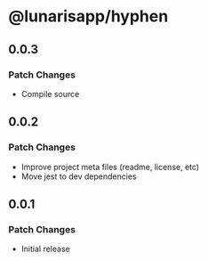 # @lunarisapp/hyphen

## 0.0.3

### Patch Changes

- Compile source

## 0.0.2

### Patch Changes

- Improve project meta files (readme, license, etc)
- Move jest to dev dependencies

## 0.0.1

### Patch Changes

- Initial release
